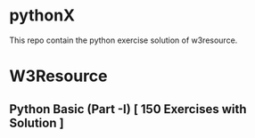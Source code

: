 # pythonX
This repo contain the python exercise solution of w3resource.
<h1>W3Resource</h1>
<h2>Python Basic (Part -I) [ 150 Exercises with Solution ]</h2>
